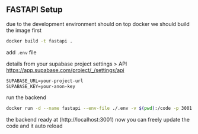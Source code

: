 ## FASTAPI Setup

due to the development environment should on top docker
we should build the image first
```bash
docker build -t fastapi .
```

add ```.env```  file

details from your supabase project settings > API
https://app.supabase.com/project/_/settings/api

```txt
SUPABASE_URL=your-project-url
SUPABASE_KEY=your-anon-key
```

run the backend 
```bash
docker run -d --name fastapi --env-file ./.env -v $(pwd):/code -p 3001:80 fastapi
```

the backend ready at (http://localhost:3001)
now you can freely update the code and it auto reload


